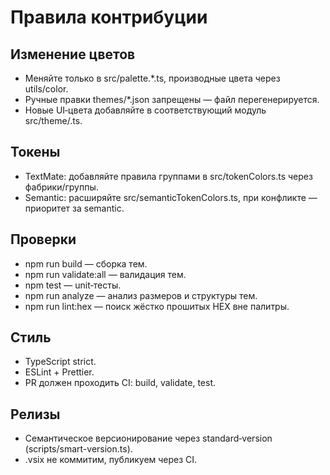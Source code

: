 # Правила контрибуции

## Изменение цветов
- Меняйте только в src/palette.*.ts, производные цвета через utils/color.
- Ручные правки themes/*.json запрещены — файл перегенерируется.
- Новые UI‑цвета добавляйте в соответствующий модуль src/theme/<segment>.ts.

## Токены
- TextMate: добавляйте правила группами в src/tokenColors.ts через фабрики/группы.
- Semantic: расширяйте src/semanticTokenColors.ts, при конфликте — приоритет за semantic.

## Проверки
- npm run build — сборка тем.
- npm run validate:all — валидация тем.
- npm test — unit‑тесты.
- npm run analyze — анализ размеров и структуры тем.
- npm run lint:hex — поиск жёстко прошитых HEX вне палитры.

## Стиль
- TypeScript strict.
- ESLint + Prettier.
- PR должен проходить CI: build, validate, test.

## Релизы
- Семантическое версионирование через standard‑version (scripts/smart-version.ts).
- .vsix не коммитим, публикуем через CI.
